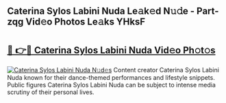 ## Caterina Sylos Labini Nuda Le𝚊k𝚎d N𝚞𝚍e - Part-zqg Vid𝚎o Photos Le𝚊ks YHksF

# <h2><a href="http://fbdvpp.evod.top/?m=Caterina+Sylos+Labini+Nuda">🔗 👉🔴 Caterina Sylos Labini Nuda Vid𝚎o Ph𝚘t𝚘s</a></h2>

[![Caterina Sylos Labini Nuda N𝚞d𝚎s](https://i.imgur.com/8V9OHl7.gif)](http://fbdvpp.evod.top/?m=Caterina+Sylos+Labini+Nuda)
Content creator Caterina Sylos Labini Nuda known for their dance-themed performances and lifestyle snippets. Public figures Caterina Sylos Labini Nuda can be subject to intense media scrutiny of their personal lives. 
